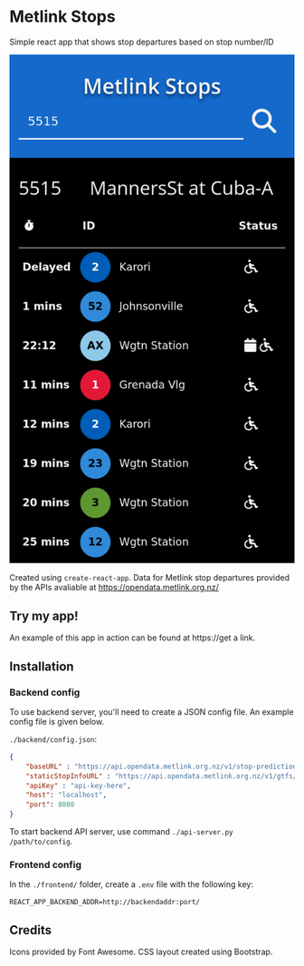 # Metlink Stops

Simple react app that shows stop departures based on stop number/ID

![App Screenshot](preview.png)

Created using `create-react-app`. Data for Metlink stop departures provided by the APIs avaliable at https://opendata.metlink.org.nz/

## Try my app!

An example of this app in action can be found at https://get a link.

## Installation

### Backend config
To use backend server, you'll need to create a JSON config file. An example config file is given below.

`./backend/config.json`:

```JSON
{
    "baseURL" : "https://api.opendata.metlink.org.nz/v1/stop-predictions?stop_id=",
    "staticStopInfoURL" : "https://api.opendata.metlink.org.nz/v1/gtfs/routes?stop_id=",
    "apiKey" : "api-key-here",
    "host": "localhost",
    "port": 8080
}

```

To start backend API server, use command `./api-server.py /path/to/config`.


### Frontend config
In the `./frontend/` folder, create a `.env` file with the following key:
```
REACT_APP_BACKEND_ADDR=http://backendaddr:port/
```


## Credits

Icons provided by Font Awesome. CSS layout created using Bootstrap.